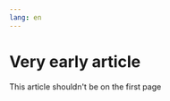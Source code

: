 ```yaml
---
lang: en
---
```


Very early article
==================

This article shouldn't be on the first page

